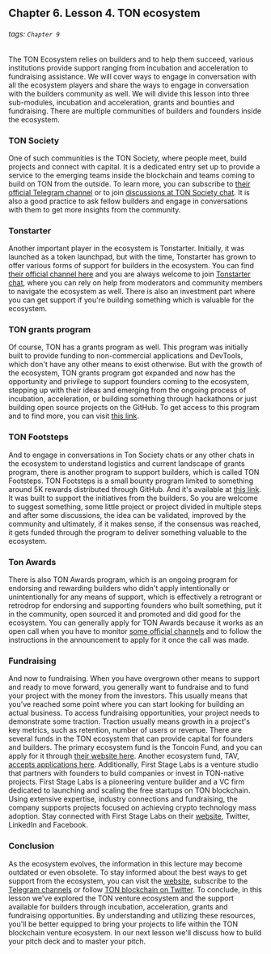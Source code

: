 ## Chapter 6. Lesson 4. TON ecosystem
###### tags: `Chapter 9`

The TON Ecosystem relies on builders and to help them succeed, various institutions provide support ranging from incubation and acceleration to fundraising assistance. We will cover ways to engage in conversation with all the ecosystem players and share the ways to engage in conversation with the builders community as well. We will divide this lesson into three sub-modules, incubation and acceleration, grants and bounties and fundraising. There are multiple communities of builders and founders inside the ecosystem.

### TON Society

One of such communities is the TON Society, where people meet, build projects and connect with capital. It is a dedicated entry set up to provide a service to the emerging teams inside the blockchain and teams coming to build on TON from the outside. To learn more, you can subscribe to [their official Telegram channel](https://t.me/tonsociety) or to join [discussions at TON Society chat](https://t.me/tonsociety_chat). It is also a good practice to ask fellow builders and engage in conversations with them to get more insights from the community.


### Tonstarter
Another important player in the ecosystem is Tonstarter. Initially, it was launched as a token launchpad, but with the time, Tonstarter has grown to offer various forms of support for builders in the ecosystem. You can find [their official channel here](https://t.me/ton_starter) and you are always welcome to join [Tonstarter chat](https://t.me/ton_starter_chat), where you can rely on help from moderators and community members to navigate the ecosystem as well. There is also an investment part where you can get support if you're building something which is valuable for the ecosystem. 

### TON grants program
Of course, TON has a grants program as well. This program was initially built to provide funding to non-commercial applications and DevTools, which don't have any other means to exist otherwise. But with the growth of the ecosystem, TON grants program got expanded and now has the opportunity and privilege to support founders coming to the ecosystem, stepping up with their ideas and emerging from the ongoing process of incubation, acceleration, or building something through hackathons or just building open source projects on the GitHub. To get access to this program and to find more, you can visit [this link](https://ton.org/grants).

### TON Footsteps
And to engage in conversations in Ton Society chats or any other chats in the ecosystem to understand logistics and current landscape of grants program, there is another program to support builders, which is called TON Footsteps. TON Footsteps is a small bounty program limited to something around 5K rewards distributed through GitHub. And it's available at [this link](https://github.com/ton-society/ton-footsteps). It was built to support the initiatives from the builders. So you are welcome to suggest something, some little project or project divided in multiple steps and after some discussions, the idea can be validated, improved by the community and ultimately, if it makes sense, if the consensus was reached, it gets funded through the program to deliver something valuable to the ecosystem.

### Ton Awards
There is also TON Awards program, which is an ongoing program for endorsing and rewarding builders who didn't apply intentionally or unintentionally for any means of support, which is effectively a retrogrant or retrodrop for endorsing and supporting founders who built something, put it in the community, open sourced it and promoted and did good for the ecosystem. You can generally apply for TON Awards because it works as an open call when you have to monitor [some official channels](https://ton.org/en/events) and to follow the instructions in the announcement to apply for it once the call was made.


### Fundraising 
And now to fundraising. When you have overgrown other means to support and ready to move forward, you generally want to fundraise and to fund your project with the money from the investors. This usually means that you've reached some point where you can start looking for building an actual business. To access fundraising opportunities, your project needs to demonstrate some traction. Traction usually means growth in a project's key metrics, such as retention, number of users or revenue. There are several funds in the TON ecosystem that can provide capital for founders and builders. The primary ecosystem fund is the Toncoin Fund, and you can apply for it through [their website here](https://toncoin.fund/). Another ecosystem fund, TAV, [accepts applications here](https://society.ton.org/). Additionally, First Stage Labs is a venture studio that partners with founders to build companies or invest in TON-native projects. First Stage Labs is a pioneering venture builder and a VC firm dedicated to launching and scaling the free startups on TON blockchain. Using extensive expertise, industry connections and fundraising, the company supports projects focused on achieving crypto technology mass adoption. Stay connected with First Stage Labs on their [website](https://fslabs.io/), Twitter, LinkedIn and Facebook.


### Conclusion 

As the ecosystem evolves, the information in this lecture may become outdated or even obsolete. To stay informed about the best ways to get support from the ecosystem, you can visit the [website](https://ton.org/), subscribe to the [Telegram channels](https://t.me/toncoin) or follow [TON blockchain on Twitter](https://twitter.com/ton_blockchain). To conclude, in this lesson we've explored the TON venture ecosystem and the support available for builders through incubation, acceleration, grants and fundraising opportunities. By understanding and utilizing these resources, you'll be better equipped to bring your projects to life within the TON blockchain venture ecosystem. In our next lesson we'll discuss how to build your pitch deck and to master your pitch.
